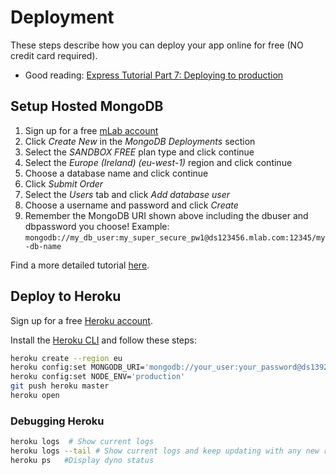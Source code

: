 # Deployment

These steps describe how you can deploy your app online for free (NO credit card required).

* Good reading: [Express Tutorial Part 7: Deploying to production](https://developer.mozilla.org/en-US/docs/Learn/Server-side/Express_Nodejs/deployment)

## Setup Hosted MongoDB

1. Sign up for a free [mLab account](https://mlab.com/signup/)
2. Click *Create New* in the *MongoDB Deployments* section
3. Select the *SANDBOX FREE* plan type and click continue
4. Select the *Europe (Ireland) (eu-west-1)* region and click continue
5. Choose a database name and click continue
6. Click *Submit Order*
7. Select the *Users* tab and click *Add database user*
8. Choose a username and password and click *Create*
9. Remember the MongoDB URI shown above including the dbuser and dbpassword you choose! Example:    `mongodb://my_db_user:my_super_secure_pw1@ds123456.mlab.com:12345/my-db-name`

Find a more detailed tutorial [here](https://developer.mozilla.org/en-US/docs/Learn/Server-side/Express_Nodejs/mongoose#Setting_up_the_MongoDB_database).

## Deploy to Heroku

Sign up for a free [Heroku account](https://signup.heroku.com/?c=70130000001x9jFAAQ).

Install the [Heroku CLI](https://devcenter.heroku.com/articles/heroku-cli) and follow these steps:

```bash
heroku create --region eu
heroku config:set MONGODB_URI='mongodb://your_user:your_password@ds139278.mlab.com:39278/local_library_production'
heroku config:set NODE_ENV='production'
git push heroku master
heroku open
```

### Debugging Heroku

```bash
heroku logs  # Show current logs
heroku logs --tail # Show current logs and keep updating with any new results
heroku ps   #Display dyno status
```
